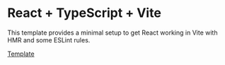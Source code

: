 # React + TypeScript + Vite

This template provides a minimal setup to get React working in Vite with HMR and some ESLint rules.

[Template](<https://www.figma.com/file/6Qyyuv8MRLAjVZOuzzmNdd/E-Commerce-UI-KIT-(Community)?type=design&node-id=116-92&mode=design&t=Wd4jblWjw6zWX42I-0>)
